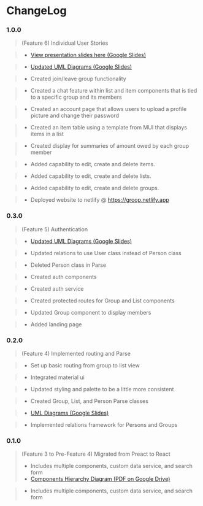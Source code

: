 # ChangeLog

### 1.0.0
> (Feature 6) Individual User Stories

> - [View presentation slides here (Google Slides)](https://docs.google.com/presentation/d/1jxpG9bzV6Cjs-iz4gm1HUYkLjoCYHjfHpiUlkOzzKik/edit?usp=sharing)

> - [Updated UML Diagrams (Google Slides)](https://docs.google.com/presentation/d/1hqoLUkQqo7VtmUwr59hd4qNV3zNioZZG9MfKgY40slo/edit?usp=sharing)

> - Created join/leave group functionality

> - Created a chat feature within list and item components that is tied to a specific group and its members

> - Created an account page that allows users to upload a profile picture and change their password

> - Created an item table using a template from MUI that displays items in a list

> - Created display for summaries of amount owed by each group member

> - Added capability to edit, create and delete items.

> - Added capability to edit, create and delete lists.

> - Added capability to edit, create and delete groups.

> - Deployed website to netlify @ https://groop.netlify.app
### 0.3.0

> (Feature 5) Authentication

> - [Updated UML Diagrams (Google Slides)](https://docs.google.com/presentation/d/1hqoLUkQqo7VtmUwr59hd4qNV3zNioZZG9MfKgY40slo/edit?usp=sharing)

> - Updated relations to use User class instead of Person class

> - Deleted Person class in Parse

> - Created auth components

> - Created auth service

> - Created protected routes for Group and List components

> - Updated Group component to display members

> - Added landing page

### 0.2.0

> (Feature 4) Implemented routing and Parse

> - Set up basic routing from group to list view

> - Integrated material ui

> - Updated styling and palette to be a little more consistent

> - Created Group, List, and Person Parse classes

> - [UML Diagrams (Google Slides)](https://docs.google.com/presentation/d/1hqoLUkQqo7VtmUwr59hd4qNV3zNioZZG9MfKgY40slo/edit?usp=sharing)

> - Implemented relations framework for Persons and Groups

### 0.1.0
> (Feature 3 to Pre-Feature 4) Migrated from Preact to React
> - Includes multiple components, custom data service, and search form
> - [Components Hierarchy Diagram (PDF on Google Drive)](https://drive.google.com/file/d/1lZfwMiGPbyF33plmYBdeUBSwn3o8WO0b/view?usp=sharing)

> - Includes multiple components, custom data service, and search form
